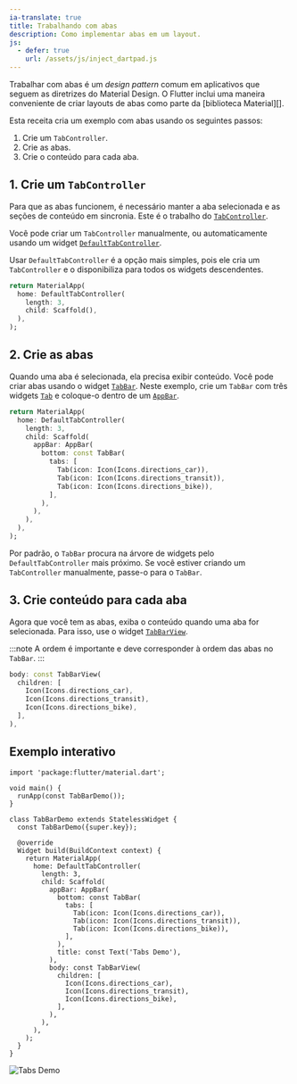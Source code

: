 ```yaml
---
ia-translate: true
title: Trabalhando com abas
description: Como implementar abas em um layout.
js:
  - defer: true
    url: /assets/js/inject_dartpad.js
---
```


<?code-excerpt path-base="cookbook/design/tabs/"?>

Trabalhar com abas é um *design pattern* comum em aplicativos que seguem as diretrizes do Material Design. O Flutter inclui uma maneira conveniente de criar layouts de abas como parte da [biblioteca Material][].

Esta receita cria um exemplo com abas usando os seguintes passos:

  1. Crie um `TabController`.
  2. Crie as abas.
  3. Crie o conteúdo para cada aba.

## 1. Crie um `TabController`

Para que as abas funcionem, é necessário manter a aba selecionada e as seções de conteúdo em sincronia. Este é o trabalho do [`TabController`][].

Você pode criar um `TabController` manualmente, ou automaticamente usando um widget [`DefaultTabController`][].

Usar `DefaultTabController` é a opção mais simples, pois ele cria um `TabController` e o disponibiliza para todos os widgets descendentes.

<?code-excerpt "lib/partials.dart (TabController)"?>
```dart
return MaterialApp(
  home: DefaultTabController(
    length: 3,
    child: Scaffold(),
  ),
);
```

## 2. Crie as abas

Quando uma aba é selecionada, ela precisa exibir conteúdo. Você pode criar abas usando o widget [`TabBar`][]. Neste exemplo, crie um `TabBar` com três widgets [`Tab`][] e coloque-o dentro de um [`AppBar`][].

<?code-excerpt "lib/partials.dart (Tabs)"?>
```dart
return MaterialApp(
  home: DefaultTabController(
    length: 3,
    child: Scaffold(
      appBar: AppBar(
        bottom: const TabBar(
          tabs: [
            Tab(icon: Icon(Icons.directions_car)),
            Tab(icon: Icon(Icons.directions_transit)),
            Tab(icon: Icon(Icons.directions_bike)),
          ],
        ),
      ),
    ),
  ),
);
```

Por padrão, o `TabBar` procura na árvore de widgets pelo `DefaultTabController` mais próximo. Se você estiver criando um `TabController` manualmente, passe-o para o `TabBar`.

## 3. Crie conteúdo para cada aba

Agora que você tem as abas, exiba o conteúdo quando uma aba for selecionada. Para isso, use o widget [`TabBarView`][].

:::note
A ordem é importante e deve corresponder à ordem das abas no `TabBar`.
:::

<?code-excerpt "lib/main.dart (TabBarView)"?>
```dart
body: const TabBarView(
  children: [
    Icon(Icons.directions_car),
    Icon(Icons.directions_transit),
    Icon(Icons.directions_bike),
  ],
),
```

## Exemplo interativo

<?code-excerpt "lib/main.dart"?>
```dartpad title="Exemplo prático de Flutter TabBar no DartPad" run="true"
import 'package:flutter/material.dart';

void main() {
  runApp(const TabBarDemo());
}

class TabBarDemo extends StatelessWidget {
  const TabBarDemo({super.key});

  @override
  Widget build(BuildContext context) {
    return MaterialApp(
      home: DefaultTabController(
        length: 3,
        child: Scaffold(
          appBar: AppBar(
            bottom: const TabBar(
              tabs: [
                Tab(icon: Icon(Icons.directions_car)),
                Tab(icon: Icon(Icons.directions_transit)),
                Tab(icon: Icon(Icons.directions_bike)),
              ],
            ),
            title: const Text('Tabs Demo'),
          ),
          body: const TabBarView(
            children: [
              Icon(Icons.directions_car),
              Icon(Icons.directions_transit),
              Icon(Icons.directions_bike),
            ],
          ),
        ),
      ),
    );
  }
}
```

<noscript>
  <img src="/assets/images/docs/cookbook/tabs.gif" alt="Tabs Demo" class="site-mobile-screenshot" />
</noscript>


[`AppBar`]: {{site.api}}/flutter/material/AppBar-class.html
[`DefaultTabController`]: {{site.api}}/flutter/material/DefaultTabController-class.html
[material library]: {{site.api}}/flutter/material/material-library.html
[`Tab`]: {{site.api}}/flutter/material/Tab-class.html
[`TabBar`]: {{site.api}}/flutter/material/TabBar-class.html
[`TabBarView`]: {{site.api}}/flutter/material/TabBarView-class.html
[`TabController`]: {{site.api}}/flutter/material/TabController-class.html
